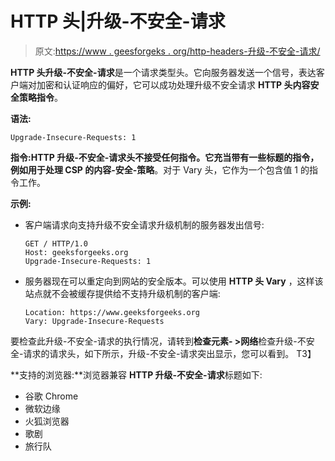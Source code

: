 # HTTP 头|升级-不安全-请求

> 原文:[https://www . geesforgeks . org/http-headers-升级-不安全-请求/](https://www.geeksforgeeks.org/http-headers-upgrade-insecure-requests/)

**HTTP 头升级-不安全-请求**是一个请求类型头。它向服务器发送一个信号，表达客户端对加密和认证响应的偏好，它可以成功处理升级不安全请求 **HTTP 头内容安全策略指令**。

**语法:**

```
Upgrade-Insecure-Requests: 1
```

**指令:**HTTP 升级-不安全-请求头不接受任何指令。它充当带有一些标题的指令，例如用于处理 CSP 的**内容-安全-策略**。对于 Vary 头，它作为一个包含值 1 的指令工作。

**示例:**

*   客户端请求向支持升级不安全请求升级机制的服务器发出信号:

    ```
    GET / HTTP/1.0
    Host: geeksforgeeks.org
    Upgrade-Insecure-Requests: 1
    ```

*   服务器现在可以重定向到网站的安全版本。可以使用 **HTTP 头 Vary** ，这样该站点就不会被缓存提供给不支持升级机制的客户端:

    ```
    Location: https://www.geeksforgeeks.org
    Vary: Upgrade-Insecure-Requests
    ```

要检查此升级-不安全-请求的执行情况，请转到**检查元素- >网络**检查升级-不安全-请求的请求头，如下所示，升级-不安全-请求突出显示，您可以看到。
T3】

**支持的浏览器:**浏览器兼容 **HTTP 升级-不安全-请求**标题如下:

*   谷歌 Chrome
*   微软边缘
*   火狐浏览器
*   歌剧
*   旅行队